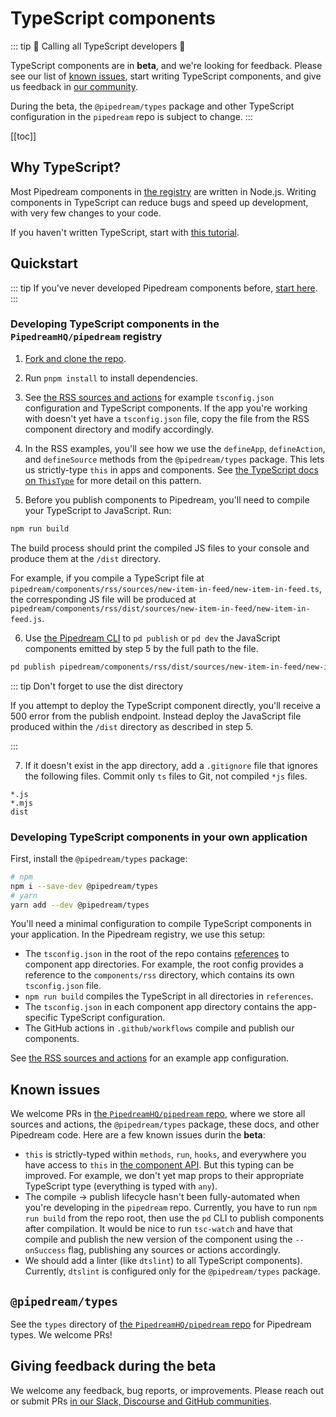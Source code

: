 # TypeScript components

::: tip
🎉 Calling all TypeScript developers 🎉

TypeScript components are in **beta**, and we're looking for feedback. Please see our list of [known issues](#known-issues), start writing TypeScript components, and give us feedback in [our community](https://pipedream.com/support).

During the beta, the `@pipedream/types` package and other TypeScript configuration in the `pipedream` repo is subject to change.
:::

[[toc]]

## Why TypeScript?

Most Pipedream components in [the registry](https://github.com/PipedreamHQ/pipedream/) are written in Node.js. Writing components in TypeScript can reduce bugs and speed up development, with very few changes to your code.

If you haven't written TypeScript, start with [this tutorial](https://www.typescriptlang.org/docs/handbook/typescript-from-scratch.html).

## Quickstart

::: tip
If you've never developed Pipedream components before, [start here](/components/).
:::

### Developing TypeScript components in the `PipedreamHQ/pipedream` registry

1. [Fork and clone the repo](https://github.com/PipedreamHQ/pipedream/).

2. Run `pnpm install` to install dependencies.

3. See [the RSS sources and actions](https://github.com/PipedreamHQ/pipedream/tree/master/components/rss) for example `tsconfig.json` configuration and TypeScript components. If the app you're working with doesn't yet have a `tsconfig.json` file, copy the file from the RSS component directory and modify accordingly.

4. In the RSS examples, you'll see how we use the `defineApp`, `defineAction`, and `defineSource` methods from the `@pipedream/types` package. This lets us strictly-type `this` in apps and components. See [the TypeScript docs on `ThisType`](https://www.typescriptlang.org/docs/handbook/utility-types.html#thistypetype) for more detail on this pattern.

5. Before you publish components to Pipedream, you'll need to compile your TypeScript to JavaScript. Run:

```bash
npm run build
```

The build process should print the compiled JS files to your console and produce them at the `/dist` directory.

For example, if you compile a TypeScript file at `pipedream/components/rss/sources/new-item-in-feed/new-item-in-feed.ts`, the corresponding JS file will be produced at `pipedream/components/rss/dist/sources/new-item-in-feed/new-item-in-feed.js`.

6. Use [the Pipedream CLI](/cli/reference/) to `pd publish` or `pd dev` the JavaScript components emitted by step 5 by the full path to the file.

```bash
pd publish pipedream/components/rss/dist/sources/new-item-in-feed/new-item-in-feed.js
```

::: tip Don't forget to use the dist directory

If you attempt to deploy the TypeScript component directly, you'll receive a 500 error from the publish endpoint. Instead deploy the JavaScript file produced within the `/dist` directory as described in step 5.

:::

7. If it doesn't exist in the app directory, add a `.gitignore` file that ignores the following files. Commit only `ts` files to Git, not compiled `*js` files.

```
*.js
*.mjs
dist
```

### Developing TypeScript components in your own application

First, install the `@pipedream/types` package:

```bash
# npm
npm i --save-dev @pipedream/types
# yarn
yarn add --dev @pipedream/types
```

You'll need a minimal configuration to compile TypeScript components in your application. In the Pipedream registry, we use this setup:

- The `tsconfig.json` in the root of the repo contains [references](https://www.typescriptlang.org/docs/handbook/project-references.html) to component app directories. For example, the root config provides a reference to the `components/rss` directory, which contains its own `tsconfig.json` file.
- `npm run build` compiles the TypeScript in all directories in `references`.
- The `tsconfig.json` in each component app directory contains the app-specific TypeScript configuration.
- The GitHub actions in `.github/workflows` compile and publish our components.

See [the RSS sources and actions](https://github.com/PipedreamHQ/pipedream/tree/master/components/rss) for an example app configuration.

## Known issues

We welcome PRs in [the `PipedreamHQ/pipedream` repo](https://github.com/PipedreamHQ/pipedream), where we store all sources and actions, the `@pipedream/types` package, these docs, and other Pipedream code. Here are a few known issues durin the **beta**:

- `this` is strictly-typed within `methods`, `run`, `hooks`, and everywhere you have access to `this` in [the component API](/components/api/). But this typing can be improved. For example, we don't yet map props to their appropriate TypeScript type (everything is typed with `any`).
- The compile -> publish lifecycle hasn't been fully-automated when you're developing in the `pipedream` repo. Currently, you have to run `npm run build` from the repo root, then use the `pd` CLI to publish components after compilation. It would be nice to run `tsc-watch` and have that compile and publish the new version of the component using the `--onSuccess` flag, publishing any sources or actions accordingly.
- We should add a linter (like `dtslint`) to all TypeScript components). Currently, `dtslint` is configured only for the `@pipedream/types` package.

## `@pipedream/types`

See the `types` directory of [the `PipedreamHQ/pipedream` repo](https://github.com/PipedreamHQ/pipedream) for Pipedream types. We welcome PRs!

## Giving feedback during the beta

We welcome any feedback, bug reports, or improvements. Please reach out or submit PRs [in our Slack, Discourse and GitHub communities](https://pipedream.com/support).
